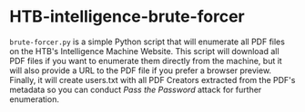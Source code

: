 # HTB-intelligence-brute-forcer

```brute-forcer.py``` is a simple Python script that will enumerate all PDF files on the HTB's Intelligence Machine Website. This script will download all PDF files if you want to enumerate them directly from the machine, but it will also provide a URL to the PDF file if you prefer a browser preview. 
Finally, it will create users.txt with all PDF Creators extracted from the PDF's metadata so you can conduct *Pass the Password* attack for further enumeration.
